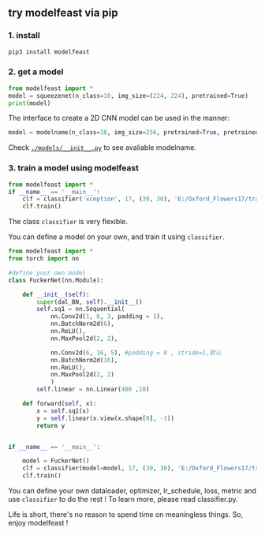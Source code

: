 ## try modelfeast via pip
### 1. install
```python
pip3 install modelfeast
```
### 2. get a model
```python
from modelfeast import *
model = squeezenet(n_class=10, img_size=(224, 224), pretrained=True)
print(model)
```
The interface to create a 2D CNN model can be used in the manner:
```python
model = modelname(n_class=10, img_size=256, pretrained=True, pretrained_path="./pretrained/")
```
Check [```./models/__init__.py```](https://github.com/daili0015/ModelFeast/blob/master/models/__init__.py) to see avaliable modelname.


### 3. train a model using modelfeast
```python
from modelfeast import *
if __name__ == '__main__':
    clf = classifier('xception', 17, (30, 30), 'E:/Oxford_Flowers17/train')
    clf.train()
```
The class ```classifier``` is very flexible.

You can define a model on your own, and train it using ```classifier```.
```python
from modelfeast import *
from torch import nn

#define your own model
class FuckerNet(nn.Module):

    def __init__(self):
        super(dal_BN, self).__init__()
        self.sq1 = nn.Sequential(
            nn.Conv2d(1, 6, 3, padding = 1),
            nn.BatchNorm2d(6),
            nn.ReLU(),
            nn.MaxPool2d(2, 2),

            nn.Conv2d(6, 16, 5), #padding = 0 , stride=1,默认
            nn.BatchNorm2d(16),
            nn.ReLU(),
            nn.MaxPool2d(2, 2)
            )
        self.linear = nn.Linear(400 ,10) 

    def forward(self, x):
        x = self.sq1(x)
        y = self.linear(x.view(x.shape[0], -1))
        return y


if __name__ == '__main__':

	model = FuckerNet()
    clf = classifier(model=model, 17, (30, 30), 'E:/Oxford_Flowers17/train')
    clf.train()

```

You can define your own dataloader, optimizer, lr_schedule, loss, metric and use ```classifier``` to do the rest !
To learn more, please read classifier.py.

Life is short, there's no reason to spend time on meaningless things. So, enjoy modelfeast !